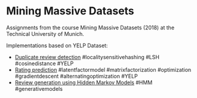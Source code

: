 # Mining Massive Datasets

Assignments from the course Mining Massive Datasets (2018) at the Technical University of Munich. 

Implementations based on YELP Dataset:

* [Duplicate review detection](https://github.com/TenPiotr/Mining-Massive-Datasets/blob/master/Duplicate%20detection%20with%20LSH.ipynb) 
   #localitysensitivehashing #LSH #cosinedistance #YELP
* [Rating prediction](https://github.com/TenPiotr/Mining-Massive-Datasets/blob/master/Rating%20prediction/Rating%20prediction%20with%20matrix%20factorization.ipynb)
#latentfactormodel #matrixfactorization #optimization #gradientdescent #alternatingoptimization #YELP
* [Review generation using Hidden Markov Models](https://github.com/TenPiotr/Mining-Massive-Datasets/blob/master/Rating%20prediction/Rating%20prediction%20with%20matrix%20factorization.ipynb) #HMM #generativemodels




